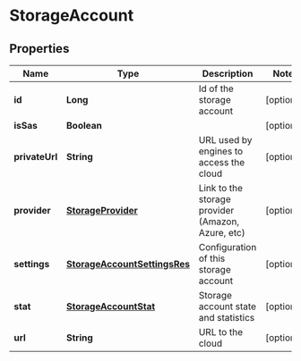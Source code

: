 
# StorageAccount

## Properties
Name | Type | Description | Notes
------------ | ------------- | ------------- | -------------
**id** | **Long** | Id of the storage account |  [optional]
**isSas** | **Boolean** |  |  [optional]
**privateUrl** | **String** | URL used by engines to access the cloud |  [optional]
**provider** | [**StorageProvider**](StorageProvider.md) | Link to the storage provider (Amazon, Azure, etc) |  [optional]
**settings** | [**StorageAccountSettingsRes**](StorageAccountSettingsRes.md) | Configuration of this storage account |  [optional]
**stat** | [**StorageAccountStat**](StorageAccountStat.md) | Storage account state and statistics |  [optional]
**url** | **String** | URL to the cloud |  [optional]



